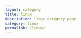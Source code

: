 ```yaml
---
layout: category
title: linux
description: linux category page
category: linux
permalink: /linux/
---
```

